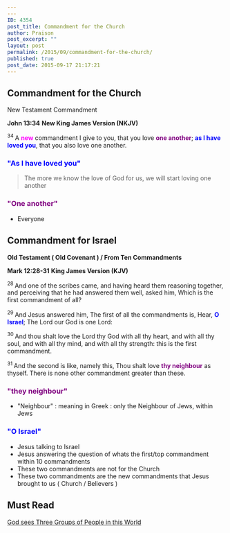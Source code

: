 ```yaml
---
---
ID: 4354
post_title: Commandment for the Church
author: Praison
post_excerpt: ""
layout: post
permalink: /2015/09/commandment-for-the-church/
published: true
post_date: 2015-09-17 21:17:21
---
```

<h2>Commandment for the Church</h2>
New Testament Commandment

<strong>John 13:34</strong>
<strong> New King James Version (NKJV)</strong>

<span id="en-NKJV-26665" class="text John-13-34"><sup class="versenum">34 </sup><span class="woj">A <span style="color: #ff00ff;"><strong>new</strong></span> commandment I give to you, that you love <span style="color: #800080;"><strong>one another</strong></span>; <span style="color: #0000ff;"><strong>as I have loved you</strong></span>, that you also love one another.</span></span>
<h3><span style="color: #0000ff;">"As I have loved you"</span></h3>
<blockquote>The more we know the love of God for us, we will start loving one another</blockquote>
<h3><span style="color: #800080;">"One another"</span></h3>
<ul>
	<li>Everyone</li>
</ul>
<h2>Commandment for Israel</h2>
<strong>Old Testament ( Old Covenant ) / From Ten Commandments</strong>

<strong>Mark 12:28-31</strong>
<strong> King James Version (KJV)</strong>

<sup class="versenum">28 </sup>And one of the scribes came, and having heard them reasoning together, and perceiving that he had answered them well, asked him, Which is the first commandment of all?

<span id="en-KJV-24703" class="text Mark-12-29"><sup class="versenum">29 </sup>And Jesus answered him, The first of all the commandments is, Hear, <span style="color: #0000ff;"><strong>O Israel</strong></span>; The Lord our God is one Lord:</span>

<span id="en-KJV-24704" class="text Mark-12-30"><sup class="versenum">30 </sup>And thou shalt love the Lord thy God with all thy heart, and with all thy soul, and with all thy mind, and with all thy strength: this is the first commandment.</span>

<span id="en-KJV-24705" class="text Mark-12-31"><sup class="versenum">31 </sup>And the second is like, namely this, Thou shalt love <span style="color: #800080;"><strong>thy neighbour</strong></span> as thyself. There is none other commandment greater than these.</span>
<h3><span style="color: #800080;"><strong>"they neighbour"</strong></span></h3>
<ul>
	<li>"Neighbour" : meaning in Greek : only the Neighbour of Jews, within Jews</li>
</ul>
<h3><span style="color: #0000ff;">"O Israel"</span></h3>
<ul>
	<li>Jesus talking to Israel</li>
	<li>Jesus answering the question of whats the first/top commandment within 10 commandments</li>
	<li>These two commandments are not for the Church</li>
	<li>These two commandments are the new commandments that Jesus brought to us ( Church / Believers )</li>
</ul>
<h2>Must Read</h2>
<a href="http://biblerevelation.org/2015/09/16/god-sees-three-groups-people-world/">God sees Three Groups of People in this World</a>